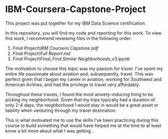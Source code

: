 # IBM-Coursera-Capstone-Project

This project was put together for my IBM Data Science certification.

In this repository, you will find my code and reporting for this work. To view this work, I recommend reviewing files in the following order:

1. *Final Project\IBM Coursera Capstone.pdf*
2. *Final Project\Full Report.md*
3. *Final Project\Final_Find Similar Neighborhoods_v3.ipynb*

The motivation to choose this topic was my passion for travel. I've spent my entire life passionate about aviation and, subsequently, travel. This was perfect given that I began my career in aviation, working for Southwest and American Airlines, and had the privilege to travel very affordably.

Throughout these travels, I found the most anxiety-inducing thing to be picking my neighborhood. Given that my trips typically had a duration of only 2-4 days, the neighborhood I would stay in would be a great asset or liability when venturing through my travel destination.

This is what motivated me to use the skills I've been practicing during this course to build something that would have helped me at the time to at least know a bit more about what I was getting .